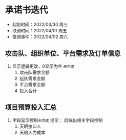 # 承诺书迭代

- 起始时间：2022/03/30 周三
- 联调时间：2022/04/01 周五
- 提测事件：2022/04/02 周六
 
## 攻击队、组织单位、平台需求及订单信息

   1. 显示逻辑更改，0显示为空 `未完成`
      1. 攻击队需求金额
      2. 组队需求金额
      3. 平台需求金额
      4. 投入合计


## 项目预算投入汇总
   1. 字段显示控制`未完成`  提示： 后端出相关字段控制
      1. 天眼接口人
      2. 天眼人力成本